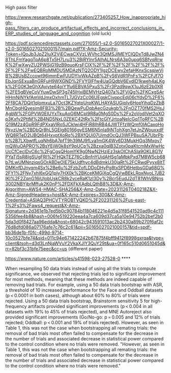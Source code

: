 High pass filter

https://www.researchgate.net/publication/273405257_How_inappropriate_high-pass_filters_can_produce_artifactual_effects_and_incorrect_conclusions_in_ERP_studies_of_language_and_cognition (old luck)

https://pdf.sciencedirectassets.com/271055/1-s2.0-S0165027021X00027/1-s2.0-S0165027021000157/main.pdf?X-Amz-Security-Token=IQoJb3JpZ2luX2VjECwaCXVzLWVhc3QtMSJIMEYCIQDxTd8JwZN48ThLFmYagqTpA6p8Tx5H7Lru3%2BjRYlnr5AIhALNrs6A3p0upq6SBfvqRrwK%2FwXwyZU2PWSjG19zB9quoKrsFCIX%2F%2F%2F%2F%2F%2F%2F%2F%2F%2FwEQBRoMMDU5MDAzNTQ2ODY1IgzDCEwy2efaHKnxScsqjwVjB%2BUsBZccowt96immEwPJUDYIvWkAZpB%2FyS6VdR1PnFs%2FCFJf7OEbJqnSExuaBnGRFuH9WXGND%2FVY0IFfw4UaGQdbV6EvdlD1kweh4aLKgk%2FG0K3eGhXAyiyte64oiY1fu6EBVA5PxuS%2Fr3Pzd9qwX1uJ6zE2b0XR%2FE5gBVeCoVYuwDwSP3g745IHxiBEMVHzQ407a%2FVjQg%2FKCxgSArHHmNiNYkfAmVdJmxOxhmTL7JGVzCc06UEgskCjvppcEdj06cYdvD%2F6%2Ff8CA7DQjt1qlomxuLa7Oct3KZYqtpUrpKWLHAYASUGipIv6HopYihqDzZbBMnCbgHQvesim8FB3%2B%2BQewPuDqbAecGzukgb%2FnOZT70fMS2HsJAgbW%2FGPVW0EIUYxTkuAoG6MCpl9R8a0MgS0Ds%2Fx2oVodlVet2qXOp3Kxfy2PttM%2B4ND5NxL0ZEKC42tRx%2FtcGlYJrtoaNeIcGq1ToRFC%2BQ19M2z4GpR9FdPXxaVlRoSJCklwi4HFiR8IhRB44JWTFfzWQmf0IACaxoHoPkyzUw%2BDbQr8hL5GElg80166gyESM6N5nIa9jNTohXgn7etJnZWouxxdFWQ8RTeD2IJBQt64HxvptXoRq%2BXfQUi07UimdOcQJ3WFPBsuSA7UbrPbb%2B7LXbwtfLuqNh6bA7pfT9h39MJ9fLva1mGK4Wv6D3MukHGq3Mxpv7mQWuOAPRO%2BsYEjW0k8sY9pUCp%2Bzxa0qIB3Zotx0paKtcmMxWwHcUcCfCeclDvC6c%2FgCgsQHomYK9g0NwN2HzjEz3skOlChASIa9OKL8G1VPYaTj5sR8IgSUgFRl%2FHQkTEZ76CcBnfnYUjdAHSg1aMbkPxd7M8W5cb68b7tLwUMNnziqsGOrABDeOIE75kUdfhyc4dBdmkU30jaRt%2FCRwdPyyx8ItTDMKnfDJnyqm4Sx%2Be6u%2FzbZofLDDoDHyPg8txSPD6HetbsGDa68G%2FY1%2FNy7xhI6xGQ1pIy7HX0k%2BKceKMGjXqCgQVwBEkLRoxNyoL7JB2lKI%2F2ZqnG16iUlobUskCR8k2vceRaK1zI3Dy%2Bcr5EudJ2dT81WhVBNns3002NBYjbrMffuk2K0nP%2FDXFkXAdbLQthB8%3D&X-Amz-Algorithm=AWS4-HMAC-SHA256&X-Amz-Date=20231126T040218Z&X-Amz-SignedHeaders=host&X-Amz-Expires=300&X-Amz-Credential=ASIAQ3PHCVTYROBTVQKD%2F20231126%2Fus-east-1%2Fs3%2Faws4_request&X-Amz-Signature=2d361e1b7ed5b0c90784b118046221e4d5a31f8541520ad9c4c1115356fee4b8&hash=006fe519220eea4a7ca609d37ca5a10e94752b2bef2b05da3d0f8427aa96edda&host=68042c943591013ac2b2430a89b270f6af2c76d8dfd086a07176afe7c76c2c61&pii=S0165027021000157&tid=spdf-bb36de1b-f0fc-499d-9714-10c0527bfe74&sid=011c94e671422242b67875f4bff9412f8998gxrqa&type=client&tsoh=d3d3LnNjaWVuY2VkaXJlY3QuY29t&ua=0f165c510d0651045d&rr=82bf3c31bfe75eec&cc=us (different paper)
 
https://www.nature.com/articles/s41598-023-27528-0 ****

When resampling 50 data trials instead of using all the trials to compute significance, we observed that rejecting trials led to significant improvement for most methods, meaning that these methods are indeed capable of removing bad trials. For example, using a 50 data trials bootstrap with ASR, a threshold of 10 increased performance for the Face and Oddball datasets (p < 0.0001 in both cases), although about 60% to 80% of trials were rejected. Using a 50 data trials bootstrap, Brainstorm sensitivity 5 for high-frequency artifacts provided significant improvements (p < 0.004 in all datasets with 19% to 45% of trials rejected), and MNE Autoreject also provided significant improvements (Go/No-go: p = 0.005 and 12% of trials rejected; Oddball: p < 0.001 and 19% of trials rejected). However, as seen in Table 1, this was not the case when bootstrapping all remating trials: the removal of bad trials most often failed to compensate for the decrease in the number of trials and associated decrease in statistical power compared to the control condition where no trials were removed.
"However, as seen in Table 1, this was not the case when bootstrapping all remating trials: the removal of bad trials most often failed to compensate for the decrease in the number of trials and associated decrease in statistical power compared to the control condition where no trials were removed."

